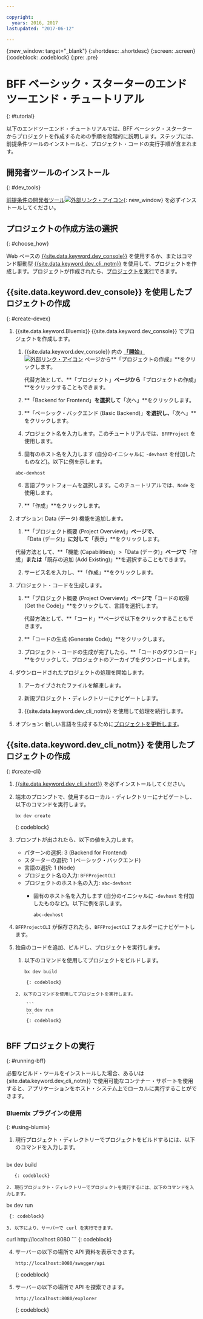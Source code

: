 ```yaml
---

copyright:
  years: 2016, 2017
lastupdated: "2017-06-12"

---
```

{:new_window: target="_blank"}
{:shortdesc: .shortdesc}
{:screen: .screen}
{:codeblock: .codeblock}
{:pre: .pre}

# BFF ベーシック・スターターのエンドツーエンド・チュートリアル
{: #tutorial}

以下のエンドツーエンド・チュートリアルでは、BFF ベーシック・スターターからプロジェクトを作成するための手順を段階的に説明します。ステップには、前提条件ツールのインストールと、プロジェクト・コードの実行手順が含まれます。


## 開発者ツールのインストール
{: #dev_tools}

[前提条件の開発者ツール![外部リンク・アイコン](../icons/launch-glyph.svg "外部リンク・アイコン")](get_code.html#prereq-dev-tools "外部リンク・アイコン"){: new_window} を必ずインストールしてください。


## プロジェクトの作成方法の選択
{: #choose_how}

Web ベースの [{{site.data.keyword.dev_console}}](#create-devex) を使用するか、またはコマンド駆動型 [{{site.data.keyword.dev_cli_notm}}](#create-cli) を使用して、プロジェクトを作成します。プロジェクトが作成されたら、[プロジェクトを実行](#running-bff)できます。


## {{site.data.keyword.dev_console}} を使用したプロジェクトの作成
{: #create-devex}

1. {{site.data.keyword.Bluemix}} {{site.data.keyword.dev_console}} でプロジェクトを作成します。

	1. {{site.data.keyword.dev_console}} 内の [**「開始」** ![外部リンク・アイコン](../icons/launch-glyph.svg "外部リンク・アイコン")](https://console.ng.bluemix.net/developer/getting-started/ "外部リンク・アイコン") ページから**「プロジェクトの作成」**をクリックします。

		代替方法として、**「プロジェクト」**ページから**「プロジェクトの作成」**をクリックすることもできます。

	2. **「Backend for Frontend」**を選択して**「次へ」**をクリックします。

	3. **「ベーシック・バックエンド (Basic Backend)」**を選択し、**「次へ」**をクリックします。

	4. プロジェクト名を入力します。このチュートリアルでは、`BFFProject` を使用します。   

	5. 固有のホスト名を入力します (自分のイニシャルに `-devhost` を付加したものなど)。以下に例を示します。
	
	 ```
	 abc-devhost
	 ``` 

	6. 言語プラットフォームを選択します。このチュートリアルでは、`Node` を使用します。
   
	7. **「作成」**をクリックします。

2. オプション: Data (データ) 機能を追加します。

	1. **「プロジェクト概要 (Project Overview)」**ページで、**「Data (データ)」**に対して**「表示」**をクリックします。

      代替方法として、**「機能 (Capabilities)」>「Data (データ)」**ページで**「作成」**または**「既存の追加 (Add Existing)」**を選択することもできます。

   2. サービス名を入力し、**「作成」**をクリックします。

3. プロジェクト・コードを生成します。

	1. **「プロジェクト概要 (Project Overview)」**ページで**「コードの取得 (Get the Code)」**をクリックして、言語を選択します。
   
		代替方法として、**「コード」**ページで以下をクリックすることもできます。
      
	2. **「コードの生成 (Generate Code)」**をクリックします。
   
	3. プロジェクト・コードの生成が完了したら、**「コードのダウンロード」**をクリックして、プロジェクトのアーカイブをダウンロードします。

4. ダウンロードされたプロジェクトの処理を開始します。

	1. アーカイブされたファイルを解凍します。
	
	2. 新規プロジェクト・ディレクトリーにナビゲートします。
	
	3. {{site.data.keyword.dev_cli_notm}} を使用して処理を続行します。

5. オプション: 新しい言語を生成するために[プロジェクトを更新します](project_overview_page.html#update_language)。


## {{site.data.keyword.dev_cli_notm}} を使用したプロジェクトの作成
{: #create-cli}

1. [{{site.data.keyword.dev_cli_short}}](dev_cli.html) を必ずインストールしてください。

2. 端末のプロンプトで、使用するローカル・ディレクトリーにナビゲートし、以下のコマンドを実行します。
  
	```
	bx dev create
	```
	{: codeblock}
	
3. プロンプトが出されたら、以下の値を入力します。

	* パターンの選択: 3 (Backend for Frontend)
	* スターターの選択: 1 (ベーシック・バックエンド)
	* 言語の選択: 1 (Node)
	* プロジェクト名の入力: `BFFProjectCLI`
	* プロジェクトのホスト名の入力: `abc-devhost`
	  * 固有のホスト名を入力します (自分のイニシャルに `-devhost` を付加したものなど)。以下に例を示します。
	
	     ```
	     abc-devhost
	     ```
	  
4. `BFFProjectCLI` が保存されたら、`BFFProjectCLI` フォルダーにナビゲートします。

5. 独自のコードを追加、ビルドし、プロジェクトを実行します。
 
	1. 以下のコマンドを使用してプロジェクトをビルドします。

		```
		bx dev build
	```
		{: codeblock}
		 
	2. 以下のコマンドを使用してプロジェクトを実行します。

 		```
		bx dev run
		```
		{: codeblock}


## BFF プロジェクトの実行
{: #running-bff}

必要なビルド・ツールをインストールした場合、あるいは {site.data.keyword.dev_cli_notm}} で使用可能なコンテナー・サポートを使用すると、アプリケーションをホスト・システム上でローカルに実行することができます。


### Bluemix プラグインの使用
{: #using-blumix}

1. 現行プロジェクト・ディレクトリーでプロジェクトをビルドするには、以下のコマンドを入力します。

   ```
bx dev build
```
   {: codeblock}

2. 現行プロジェクト・ディレクトリーでプロジェクトを実行するには、以下のコマンドを入力します。

   ```
  bx dev run
  ```
   {: codeblock}

3. 以下により、サーバーで curl を実行できます。

   ```
curl http://localhost:8080
	```
   {: codeblock}

4. サーバーの以下の場所で API 資料を表示できます。

   ```
   http://localhost:8080/swagger/api
   ```
   {: codeblock}

5. サーバーの以下の場所で API を探索できます。

   ```
   http://localhost:8080/explorer
   ```
   {: codeblock}
